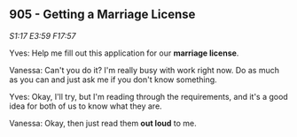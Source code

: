 905 - Getting a Marriage License
--------------------------------
_S1:17 E3:59 F17:57_

  Yves: Help me fill out this application for our **marriage license**.
  
  Vanessa: Can't you do it? I'm really busy with work right now. Do as much as you can and just ask me if you don't know something.
  
  Yves: Okay, I'll try, but I'm reading through the requirements, and it's a good idea for both of us to know what they are.
  
  Vanessa: Okay, then just read them **out loud** to me.
